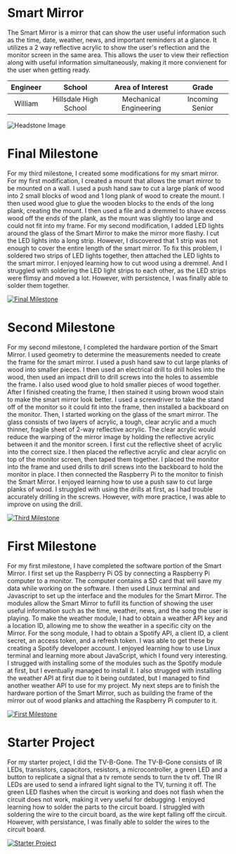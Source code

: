 ﻿# Smart Mirror
 The Smart Mirror is a mirror that can show the user useful information such as the time, date, weather, news, and important reminders at a glance. It utilizes a 2 way reflective acrylic to show the user's reflection and the monitor screen in the same area. This allows the user to view their reflection along with useful information simultaneously, making it more convienent for the user when getting ready.

| **Engineer** | **School** | **Area of Interest** | **Grade** |
|:--:|:--:|:--:|:--:|
| William | Hillsdale High School | Mechanical Engineering | Incoming Senior

![Headstone Image](https://lh3.googleusercontent.com/pw/AM-JKLVwc2fE1EweWxtpTwMnHTOQYOMP92PLq6d3NSLVdZxv1nr3swOnlMtwx-PQ37DukGqz2x2VlDKSCoeW3jjr-bc_Tw8vLUWjLkPhnuX3Vq3uXJw5FukyHCAtm3vfyOGQjatGO7LEwbKA4FAWvV78zhc=s866-no?authuser=0)
  

# Final Milestone
 For my third milestone, I created some modifications for my smart mirror. For my first modification, I created a mount that allows the smart mirror to be mounted on a wall. I used a push hand saw to cut a large plank of wood into 2 small blocks of wood and 1 long plank of wood to create the mount. I then used wood glue to glue the wooden blocks to the ends of the long plank, creating the mount. I then used a file and a dremmel to shave excess wood off the ends of the plank, as the mount was slightly too large and could not fit into my frame. For my second modification, I added LED lights around the glass of the Smart Mirror to make the mirror more flashy. I cut the LED lights into a long strip. However, I discovered that 1 strip was not enough to cover the entire length of the smart mirror. To fix this problem, I soldered two strips of LED lights together, then attached the LED lights to the smart mirror. I enjoyed learning how to cut wood using a dremmel. And I struggled with soldering the LED light strips to each other, as the LED strips were flimsy and moved a lot. However, with persistence, I was finally able to solder them together.

[![Final Milestone](http://i3.ytimg.com/vi/hkcTA6AWgm8/maxresdefault.jpg)](https://youtu.be/hkcTA6AWgm8 "Final Milestone")

# Second Milestone
For my second milestone, I completed the hardware portion of the Smart Mirror. I used geometry to determine the measurements needed to create the frame for the smart mirror. I used a push hand saw to cut large planks of wood into smaller pieces. I then used an electrical drill to drill holes into the wood, then used an impact drill to drill screws into the holes to assemble the frame. I also used wood glue to hold smaller pieces of wood together. After I finished creating the frame, I then stained it using brown wood stain to make the smart mirror look better. I used a screwdriver to take the stand off of the monitor so it could fit into the frame, then installed a backboard on the monitor. Then, I started working on the glass of the smart mirror. The glass consists of two layers of acrylic, a tough, clear acrylic and a much thinner, fragile sheet of 2-way reflective acrylic. The clear acrylic would reduce the warping of the mirror image by holding the reflective acrylic between it and the monitor screen. I first cut the reflective sheet of acrylic into the correct size. I then placed the reflective acrylic and clear acrylic on top of the monitor screen, then taped them together. I placed the monitor into the frame and used drills to drill screws into the backboard to hold the monitor in place. I then connected the Raspberry Pi to the monitor to finish the Smart Mirror. I enjoyed learning how to use a push saw to cut large planks of wood. I struggled with using the drills at first, as I had trouble accurately drilling in the screws. However, with more practice, I was able to improve on using the drill.

[![Third Milestone](https://i3.ytimg.com/vi/3TNGsAN1RY8/maxresdefault.jpg)](https://youtu.be/3TNGsAN1RY8 "Second Milestone")

# First Milestone  

For my first milestone, I have completed the software portion of the Smart Mirror. I first set up the Raspberry Pi OS by connecting a Raspberry Pi computer to a monitor. The computer contains a SD card that will save my data while working on the software. I then used Linux terminal and Javascript to set up the interface and the modules for the Smart Mirror. The modules allow the Smart Mirror to fufill its function of showing the user useful information such as the time, weather, news, and the song the user is playing. To make the weather module, I had to obtain a weather API key and a location ID, allowing me to show the weather in a specific city on the Mirror. For the song module, I had to obtain a Spotify API, a client ID, a client secret, an access token, and a refresh token. I was able to get these by creating a Spotify developer account. I enjoyed learning how to use Linux terminal and learning more about JavaScript, which I found very interesting. I strugged with installing some of the modules such as the Spotify module at first, but I eventually managed to install it. I also strugged with installing the weather API at first due to it being outdated, but I managed to find another weather API to use for my project. My next steps are to finish the hardware portion of the Smart Mirror, such as building the frame of the mirror out of wood planks and attaching the Raspberry Pi computer to it.

[![First Milestone](https://i3.ytimg.com/vi/3TT0DKRl9LU/maxresdefault.jpg)](https://youtu.be/3TT0DKRl9LU "First Milestone")

# Starter Project

For my starter project, I did the TV-B-Gone. The TV-B-Gone consists of  IR LEDs, transistors, capacitors, resistors, a microcontroller, a green LED and a button to  replicate a signal that a tv remote sends to turn the tv off. The IR LEDs are used to send a infrared light signal to the TV, turning it off. The green LED flashes when the circuit is working and does not flash when the circuit does not work, making it very useful for debugging. I enjoyed learning how to solder the parts to the circuit board. I struggled with soldering the wire to the circuit board, as the wire kept falling off the circuit. However, with persistance, I was finally able to solder the wires to the circuit board.

[![Starter Project](https://i3.ytimg.com/vi/uO682gK_Y7w/maxresdefault.jpg)](https://youtu.be/uO682gK_Y7w)
